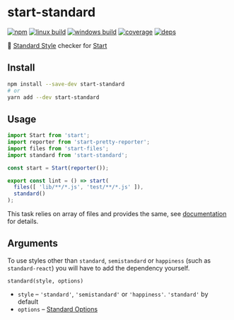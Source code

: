 # start-standard

[![npm](https://img.shields.io/npm/v/start-standard.svg?style=flat-square)](https://www.npmjs.com/package/start-standard)
[![linux build](https://img.shields.io/travis/effervescentia/start-standard/master.svg?label=linux&style=flat-square)](https://travis-ci.org/effervescentia/start-standard)
[![windows build](https://img.shields.io/appveyor/ci/effervescentia/start-standard/master.svg?label=windows&style=flat-square)](https://ci.appveyor.com/project/effervescentia/start-standard)
[![coverage](https://img.shields.io/codecov/c/github/effervescentia/start-standard/master.svg?style=flat-square)](https://codecov.io/github/effervescentia/start-standard)
[![deps](https://david-dm.org/effervescentia/start-standard.svg?style=flat-square)](https://david-dm.org/effervescentia/start-standard)

🎏 [Standard Style](http://standardjs.com/) checker for [Start](https://github.com/start-runner/start)

## Install

```sh
npm install --save-dev start-standard
# or
yarn add --dev start-standard
```

## Usage

```js
import Start from 'start';
import reporter from 'start-pretty-reporter';
import files from 'start-files';
import standard from 'start-standard';

const start = Start(reporter());

export const lint = () => start(
  files([ 'lib/**/*.js', 'test/**/*.js' ]),
  standard()
);
```

This task relies on array of files and provides the same, see [documentation](https://github.com/start-runner/start#readme) for details.

## Arguments

To use styles other than `standard`, `semistandard` or `happiness` (such as `standard-react`)
you will have to add the dependency yourself.

`standard(style, options)`

* `style` – `'standard'`, `'semistandard'` or `'happiness'`.
`'standard'` by default
* `options` – [Standard Options](http://standardjs.com/#standardlintfilesfiles-opts-callback)
